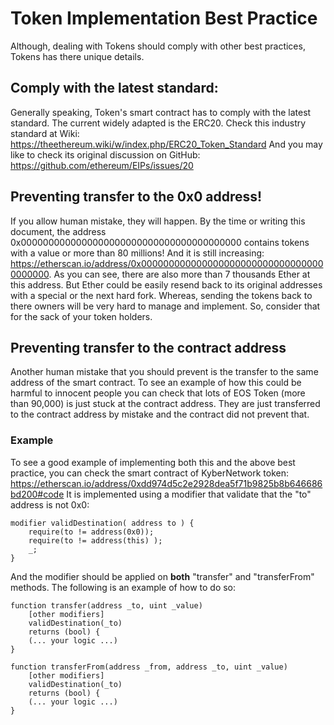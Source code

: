 # Token Implementation Best Practice
Although, dealing with Tokens should comply with other best practices, Tokens has there unique details.

## Comply with the latest standard:
Generally speaking, Token's smart contract has to comply with the latest standard. The current widely adapted is the ERC20. Check this industry standard at Wiki: https://theethereum.wiki/w/index.php/ERC20_Token_Standard
And you may like to check its original discussion on GitHub: https://github.com/ethereum/EIPs/issues/20

## Preventing transfer to the 0x0 address!
If you allow human mistake, they will happen. By the time or writing this document, the address 0x0000000000000000000000000000000000000000 contains tokens with a value or more than 80 millions! And it is still increasing: https://etherscan.io/address/0x0000000000000000000000000000000000000000. As you can see, there are also more than 7 thousands Ether at this address. But Ether could be easily resend back to its original addresses with a special or the next hard fork. Whereas, sending the tokens back to there owners will be very hard to manage and implement. So, consider that for the sack of your token holders.

## Preventing transfer to the contract address
Another human mistake that you should prevent is the transfer to the same address of the smart contract. To see an example of how this could be harmful to innocent people you can check that lots of EOS Token (more than 90,000) is just stuck at the contract address. They are just transferred to the contract address by mistake and the contract did not prevent that.
### Example
To see a good example of implementing both this and the above best practice, you can check the smart contract of KyberNetwork token: https://etherscan.io/address/0xdd974d5c2e2928dea5f71b9825b8b646686bd200#code
It is implemented using a modifier that validate that the "to" address is not 0x0:

    modifier validDestination( address to ) {
        require(to != address(0x0));
        require(to != address(this) );
        _;
    }
And the modifier should be applied on **both** "transfer" and "transferFrom" methods. The following is an example of how to do so:

    function transfer(address _to, uint _value)
        [other modifiers]
        validDestination(_to)
        returns (bool) {
        (... your logic ...)
    }

    function transferFrom(address _from, address _to, uint _value)
        [other modifiers]
        validDestination(_to)
        returns (bool) {
        (... your logic ...)
    }

